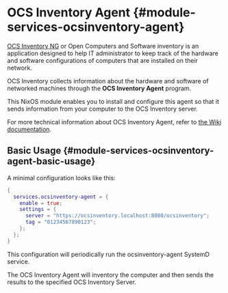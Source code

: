# OCS Inventory Agent {#module-services-ocsinventory-agent}

[OCS Inventory NG](https://ocsinventory-ng.org/) or Open Computers and Software inventory
is an application designed to help IT administrator to keep track of the hardware and software
configurations of computers that are installed on their network.

OCS Inventory collects information about the hardware and software of networked machines
through the **OCS Inventory Agent** program.

This NixOS module enables you to install and configure this agent so that it sends information from your computer to the OCS Inventory server.

For more technical information about OCS Inventory Agent, refer to [the Wiki documentation](https://wiki.ocsinventory-ng.org/03.Basic-documentation/Setting-up-the-UNIX-agent-manually-on-client-computers/).


## Basic Usage {#module-services-ocsinventory-agent-basic-usage}

A minimal configuration looks like this:

```nix
{
  services.ocsinventory-agent = {
    enable = true;
    settings = {
      server = "https://ocsinventory.localhost:8080/ocsinventory";
      tag = "01234567890123";
    };
  };
}
```

This configuration will periodically run the ocsinventory-agent SystemD service.

The OCS Inventory Agent will inventory the computer and then sends the results to the specified OCS Inventory Server.
